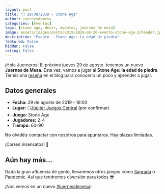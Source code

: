 ```yaml
---
layout: post
title: "📆 29/08/2019 - Stone Age"
author: juernesdemesa
categories: [Eventos]
tags: [stone age, devir, eventos, juernes de mesa]
image: assets/images/posts/2019/2019-08-26-evento-stone-age-2/header.jpg
description: "Evento - Stone Age: La edad de piedra"
featured: False
hidden: False
rating: False
---
```


¡Hola Juerneros! El próximo jueves 29 de agosto, tenemos un nuevo **Juernes de Mesa**. Esta vez, vamos a jugar al **Stone Age: la edad de piedra**. Tenéis una [reseña](/conociendo-stone-age) en el blog para conocerlo un poco y aprender a jugar.

## Datos generales

- **Fecha:** 29 de agosto de 2019 - 18:00
- **Lugar:** 🌕[Júpiter Juegos Central](https://www.jupiterjuegos.com/tiendas/) (por confirmar)
- **Juego:** Stone Age
- **Jugadores:** 2-4
- **Tiempo:** 60-90

No olvidéis contactar con nosotros para apuntaros. Hay plazas limitadas.

¡Corred insensatos! 🧙

## Aún hay más...

Dada la gran afluencia de gente, llevaremos otros juegos como [Sagrada](https://boardgamegeek.com/boardgame/199561/sagrada) o [Pandemic](/evento-pandemic-1). Así que tendremos diversión para todos 😎

¡Nos vemos en un nuevo [#juernesdemesa](https://twitter.com/search?q=%23juernesdemesa)!
